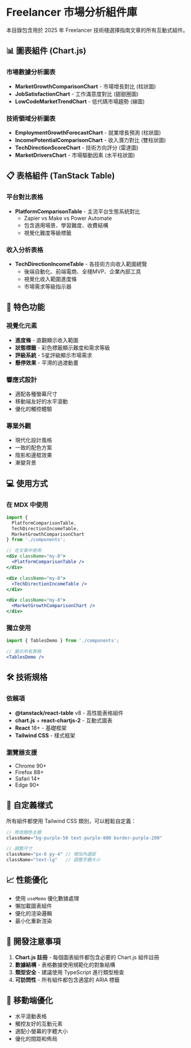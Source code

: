 # Freelancer 市場分析組件庫

本目錄包含用於 2025 年 Freelancer 技術棧選擇指南文章的所有互動式組件。

## 📊 圖表組件 (Chart.js)

### 市場數據分析圖表
- **MarketGrowthComparisonChart** - 市場增長對比 (柱狀圖)
- **JobSatisfactionChart** - 工作滿意度對比 (甜甜圈圖)
- **LowCodeMarketTrendChart** - 低代碼市場趨勢 (線圖)

### 技術領域分析圖表
- **EmploymentGrowthForecastChart** - 就業增長預測 (柱狀圖)
- **IncomePotentialComparisonChart** - 收入潛力對比 (雙柱狀圖)
- **TechDirectionScoreChart** - 技術方向評分 (雷達圖)
- **MarketDriversChart** - 市場驅動因素 (水平柱狀圖)

## 📋 表格組件 (TanStack Table)

### 平台對比表格
- **PlatformComparisonTable** - 主流平台生態系統對比
  - Zapier vs Make vs Power Automate
  - 包含適用場景、學習難度、收費結構
  - 視覺化難度等級標籤

### 收入分析表格
- **TechDirectionIncomeTable** - 各技術方向收入範圍總覽
  - 後端自動化、前端電商、全棧MVP、企業內部工具
  - 視覺化收入範圍進度條
  - 市場需求等級指示器

## 🎯 特色功能

### 視覺化元素
- **進度條** - 直觀顯示收入範圍
- **狀態標籤** - 彩色標籤顯示難度和需求等級
- **評級系統** - 5星評級顯示市場需求
- **懸停效果** - 平滑的過渡動畫

### 響應式設計
- 適配各種螢幕尺寸
- 移動端友好的水平滾動
- 優化的觸控體驗

### 專業外觀
- 現代化設計風格
- 一致的配色方案
- 陰影和邊框效果
- 漸變背景

## 💻 使用方式

### 在 MDX 中使用

```jsx
import {
  PlatformComparisonTable,
  TechDirectionIncomeTable,
  MarketGrowthComparisonChart
} from './components';

// 在文章中使用
<div className="my-8">
  <PlatformComparisonTable />
</div>

<div className="my-8">
  <TechDirectionIncomeTable />
</div>

<div className="my-8">
  <MarketGrowthComparisonChart />
</div>
```

### 獨立使用

```jsx
import { TablesDemo } from './components';

// 展示所有表格
<TablesDemo />
```

## 🛠 技術規格

### 依賴項
- **@tanstack/react-table** v8 - 高性能表格組件
- **chart.js** + **react-chartjs-2** - 互動式圖表
- **React** 18+ - 基礎框架
- **Tailwind CSS** - 樣式框架

### 瀏覽器支援
- Chrome 90+
- Firefox 88+
- Safari 14+
- Edge 90+

## 🎨 自定義樣式

所有組件都使用 Tailwind CSS 類別，可以輕鬆自定義：

```jsx
// 修改顏色主題
className="bg-purple-50 text-purple-800 border-purple-200"

// 調整尺寸
className="px-6 py-4" // 增加內邊距
className="text-lg"   // 調整字體大小
```

## 📈 性能優化

- 使用 `useMemo` 優化數據處理
- 懶加載圖表組件
- 優化的渲染邏輯
- 最小化重新渲染

## 🔧 開發注意事項

1. **Chart.js 註冊** - 每個圖表組件都包含必要的 Chart.js 組件註冊
2. **數據結構** - 表格數據使用規範化的對象結構
3. **類型安全** - 建議使用 TypeScript 進行類型檢查
4. **可訪問性** - 所有組件都包含適當的 ARIA 標籤

## 📱 移動端優化

- 水平滾動表格
- 觸控友好的互動元素
- 適配小螢幕的字體大小
- 優化的間距和佈局